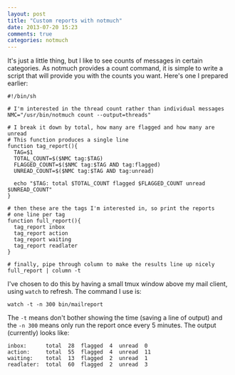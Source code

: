 ```yaml
---
layout: post
title: "Custom reports with notmuch"
date: 2013-07-20 15:23
comments: true
categories: notmuch
---
```


It's just a little thing, but I like to see counts of messages in certain categories.  As notmuch provides a count command, it is simple to write a script that will provide you with the counts you want.  Here's one I prepared earlier:

    #!/bin/sh

    # I'm interested in the thread count rather than individual messages
    NMC="/usr/bin/notmuch count --output=threads"

    # I break it down by total, how many are flagged and how many are unread
    # This function produces a single line
    function tag_report(){
      TAG=$1
      TOTAL_COUNT=$($NMC tag:$TAG)
      FLAGGED_COUNT=$($NMC tag:$TAG AND tag:flagged)
      UNREAD_COUNT=$($NMC tag:$TAG AND tag:unread)

      echo "$TAG: total $TOTAL_COUNT flagged $FLAGGED_COUNT unread $UNREAD_COUNT"
    }

    # then these are the tags I'm interested in, so print the reports
    # one line per tag
    function full_report(){
      tag_report inbox
      tag_report action
      tag_report waiting
      tag_report readlater
    }

    # finally, pipe through column to make the results line up nicely
    full_report | column -t

I've chosen to do this by having a small tmux window above my mail client, using `watch` to refresh.  The command I use is:

    watch -t -n 300 bin/mailreport

The `-t` means don't bother showing the time (saving a line of output) and the `-n 300` means only run the report once every 5 minutes.  The output (currently) looks like:

    inbox:      total  28  flagged  4  unread  0
    action:     total  55  flagged  4  unread  11
    waiting:    total  13  flagged  2  unread  1
    readlater:  total  60  flagged  2  unread  3
